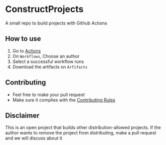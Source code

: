 # ConstructProjects
A small repo to build projects with Github Actions

## How to use
1. Go to [Actions](https://github.com/HSGamer/ConstructProjects/actions)
2. On `Workflows`, Choose an author
3. Select a successful workflow runs
4. Download the artifacts on `Arfifacts`

## Contributing
* Feel free to make your pull request
* Make sure it complies with the [Contributing Rules](CONTRIBUTING.md)

## Disclaimer
This is an open project that builds other distribution-allowed projects. If the author wants to remove the project from distributing, make a pull request and we will discuss about it
